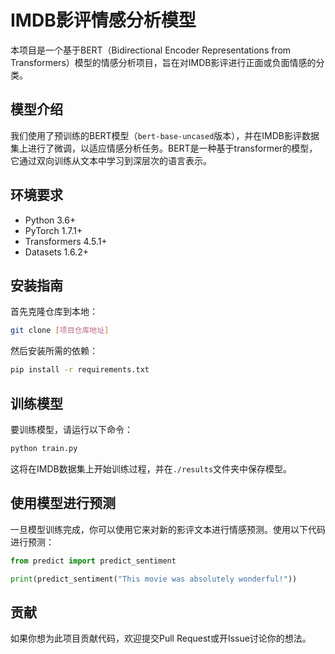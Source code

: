 # IMDB影评情感分析模型

本项目是一个基于BERT（Bidirectional Encoder Representations from Transformers）模型的情感分析项目，旨在对IMDB影评进行正面或负面情感的分类。

## 模型介绍

我们使用了预训练的BERT模型（`bert-base-uncased`版本），并在IMDB影评数据集上进行了微调，以适应情感分析任务。BERT是一种基于transformer的模型，它通过双向训练从文本中学习到深层次的语言表示。

## 环境要求

- Python 3.6+
- PyTorch 1.7.1+
- Transformers 4.5.1+
- Datasets 1.6.2+

## 安装指南

首先克隆仓库到本地：

```bash
git clone [项目仓库地址]
```

然后安装所需的依赖：

```bash
pip install -r requirements.txt
```

## 训练模型

要训练模型，请运行以下命令：

```bash
python train.py
```

这将在IMDB数据集上开始训练过程，并在`./results`文件夹中保存模型。

## 使用模型进行预测

一旦模型训练完成，你可以使用它来对新的影评文本进行情感预测。使用以下代码进行预测：

```python
from predict import predict_sentiment

print(predict_sentiment("This movie was absolutely wonderful!"))
```

## 贡献

如果你想为此项目贡献代码，欢迎提交Pull Request或开Issue讨论你的想法。


